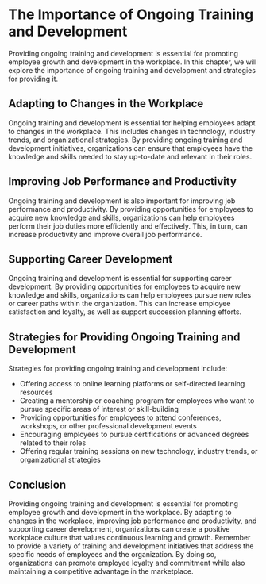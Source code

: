 The Importance of Ongoing Training and Development
=========================================================================================================

Providing ongoing training and development is essential for promoting employee growth and development in the workplace. In this chapter, we will explore the importance of ongoing training and development and strategies for providing it.

Adapting to Changes in the Workplace
------------------------------------

Ongoing training and development is essential for helping employees adapt to changes in the workplace. This includes changes in technology, industry trends, and organizational strategies. By providing ongoing training and development initiatives, organizations can ensure that employees have the knowledge and skills needed to stay up-to-date and relevant in their roles.

Improving Job Performance and Productivity
------------------------------------------

Ongoing training and development is also important for improving job performance and productivity. By providing opportunities for employees to acquire new knowledge and skills, organizations can help employees perform their job duties more efficiently and effectively. This, in turn, can increase productivity and improve overall job performance.

Supporting Career Development
-----------------------------

Ongoing training and development is essential for supporting career development. By providing opportunities for employees to acquire new knowledge and skills, organizations can help employees pursue new roles or career paths within the organization. This can increase employee satisfaction and loyalty, as well as support succession planning efforts.

Strategies for Providing Ongoing Training and Development
---------------------------------------------------------

Strategies for providing ongoing training and development include:

* Offering access to online learning platforms or self-directed learning resources
* Creating a mentorship or coaching program for employees who want to pursue specific areas of interest or skill-building
* Providing opportunities for employees to attend conferences, workshops, or other professional development events
* Encouraging employees to pursue certifications or advanced degrees related to their roles
* Offering regular training sessions on new technology, industry trends, or organizational strategies

Conclusion
----------

Providing ongoing training and development is essential for promoting employee growth and development in the workplace. By adapting to changes in the workplace, improving job performance and productivity, and supporting career development, organizations can create a positive workplace culture that values continuous learning and growth. Remember to provide a variety of training and development initiatives that address the specific needs of employees and the organization. By doing so, organizations can promote employee loyalty and commitment while also maintaining a competitive advantage in the marketplace.
